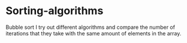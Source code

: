 # Sorting-algorithms
Bubble sort
I try out different algorithms and compare the number of iterations that they take with the same amount of elements in the array.
